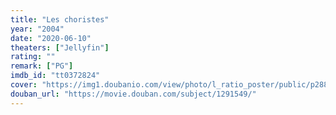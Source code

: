 ```yaml
---
title: "Les choristes"
year: "2004"
date: "2020-06-10"
theaters: ["Jellyfin"]
rating: ""
remark: ["PG"]
imdb_id: "tt0372824"
cover: "https://img1.doubanio.com/view/photo/l_ratio_poster/public/p2884280708.jpg"
douban_url: "https://movie.douban.com/subject/1291549/"
---
```

